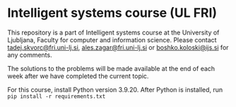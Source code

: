 # Intelligent systems course (UL FRI)

This repository is a part of Intelligent systems course at the University of Ljubljana, Faculty for computer and information science. Please contact [tadej.skvorc@fri.uni-lj.si](mailto:tadej.skvorc@fri.uni-lj.si), [ales.zagar@fri.uni-lj.si](mailto:ales.zagar@fri.uni-lj.si) or [boshko.koloski@ijs.si](mailto:boshko.koloski@ijs.si) for any comments.

The solutions to the problems will be made available at the end of each week after we have completed the current topic.

For this course, install Python version 3.9.20. After Python is installed, run `pip install -r requirements.txt`